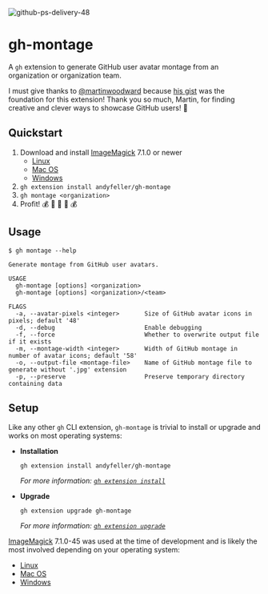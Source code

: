 ![github-ps-delivery-48](https://user-images.githubusercontent.com/2089743/185767087-4ac37f9d-83dd-4b42-ba04-402279ca3bda.jpg)

# gh-montage

A `gh` extension to generate GitHub user avatar montage from an organization or organization team.

I must give thanks to [@martinwoodward](https://github.com/martinwoodward) because [his gist](https://gist.github.com/martinwoodward/288812fa142e0b1153f60b9555b3d978) was the foundation for this extension!  Thank you so much, Martin, for finding creative and clever ways to showcase GitHub users! :bow:

## Quickstart

1. Download and install [ImageMagick][imagemagick] 7.1.0 or newer
   - [Linux][imagemagick-download-linux]
   - [Mac OS][imagemagick-download-macos]
   - [Windows][imagemagick-download-windows]
1. `gh extension install andyfeller/gh-montage`
1. `gh montage <organization>`
1. Profit! :moneybag: :money_with_wings: :money_mouth_face: :money_with_wings: :moneybag:

## Usage

```shell
$ gh montage --help

Generate montage from GitHub user avatars.

USAGE
  gh-montage [options] <organization>
  gh-montage [options] <organization>/<team>

FLAGS
  -a, --avatar-pixels <integer>       Size of GitHub avatar icons in pixels; default '48'
  -d, --debug                         Enable debugging
  -f, --force                         Whether to overwrite output file if it exists
  -m, --montage-width <integer>       Width of GitHub montage in number of avatar icons; default '58'
  -o, --output-file <montage-file>    Name of GitHub montage file to generate without '.jpg' extension
  -p, --preserve                      Preserve temporary directory containing data
```

## Setup

Like any other `gh` CLI extension, `gh-montage` is trivial to install or upgrade and works on most operating systems:

- **Installation**

  ```shell
  gh extension install andyfeller/gh-montage
  ```
  
  _For more information: [`gh extension install`](https://cli.github.com/manual/gh_extension_install)_

- **Upgrade**

  ```shell
  gh extension upgrade gh-montage
  ```

  _For more information: [`gh extension upgrade`](https://cli.github.com/manual/gh_extension_upgrade)_

[ImageMagick][imagemagick] 7.1.0-45 was used at the time of development and is likely the most involved depending on your operating system:

- [Linux][imagemagick-download-linux]
- [Mac OS][imagemagick-download-macos]
- [Windows][imagemagick-download-windows]

[imagemagick]: https://imagemagick.org
[imagemagick-download-linux]: https://imagemagick.org/script/download.php#linux
[imagemagick-download-macos]: https://imagemagick.org/script/download.php#macosx
[imagemagick-download-windows]: https://imagemagick.org/script/download.php#windows
